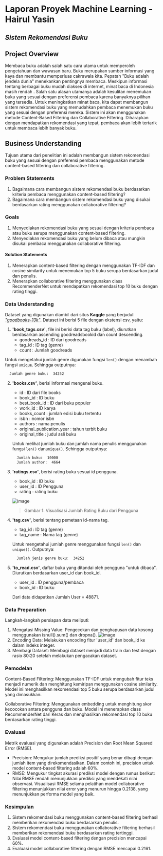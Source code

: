 # Laporan Proyek Machine Learning - Hairul Yasin

## *Sistem Rekomendasi Buku*

## Project Overview
Membaca buku adalah salah satu cara utama untuk memperoleh pengetahuan dan wawasan baru. Buku merupakan sumber informasi yang kaya dan membantu memperluas cakrawala kita. Pepatah "Buku adalah jendela dunia" menekankan pentingnya membaca. Meskipun informasi tentang berbagai buku mudah diakses di internet, minat baca di Indonesia masih rendah . Salah satu alasan utamanya adalah kesulitan menemukan buku yang sesuai dengan preferensi pembaca karena banyaknya pilihan yang tersedia.
Untuk meningkatkan minat baca, kita dapat membangun sistem rekomendasi buku yang memudahkan pembaca menemukan buku yang sesuai dengan preferensi mereka. Sistem ini akan menggunakan metode Content-Based Filtering dan Collaborative Filtering. Diharapkan dengan mendapatkan rekomendasi yang tepat, pembaca akan lebih tertarik untuk membaca lebih banyak buku.

## Business Understanding
Tujuan utama dari penelitian ini adalah membangun sistem rekomendasi buku yang sesuai dengan preferensi pembaca menggunakan metode content-based filtering dan collaborative filtering.

### Problem Statements
1. Bagaimana cara membangun sistem rekomendasi buku berdasarkan kriteria pembaca menggunakan content-based filtering?
2. Bagaimana cara membangun sistem rekomendasi buku yang disukai berdasarkan rating menggunakan collaborative filtering?

### Goals
1. Menyediakan rekomendasi buku yang sesuai dengan kriteria pembaca atau buku serupa menggunakan content-based filtering.
2. Menyediakan rekomendasi buku yang belum dibaca atau mungkin disukai pembaca menggunakan collaborative filtering.

#### Solution Statements
1. Menerapkan content-based filtering dengan menggunakan TF-IDF dan cosine similarity untuk menemukan top 5 buku serupa berdasarkan judul dan penulis.
2. Menerapkan collaborative filtering menggunakan class RecommenderNet untuk mendapatkan rekomendasi top 10 buku dengan rating tinggi.

### Data Understanding

Dataset yang digunakan diambil dari situs **Kaggle** yang berjudul [_"goodbooks-10k"_](https://www.kaggle.com/datasets/zygmunt/goodbooks-10k?select=books.csv). Dataset ini berisi 5 file dengan ekstensi csv, yaitu:
1. **'book_tags.csv'**, file ini berisi data tag buku (label), diurutkan berdasarkan ascending goodreadsbookid dan count descending.
   - goodreads_id : ID dari goodreads
   - tag_id : ID tag (genre)
   - count : Jumlah goodreads

  Untuk mengetahui jumlah genre digunakan fungsi `len()` dengan menambah fungsi `unique`. Sehingga outputnya: 
  ```sh
    Jumlah genre buku:  34252
  ```
2. **'books.csv'**, berisi informasi mengenai buku.
   - id : ID dari file books
   - book_id : ID buku
   - best_book_id : ID dari buku populer
   - work_id : ID karya
   - books_count : jumlah edisi buku tertentu
   - isbn : nomor isbn
   - authors : nama penulis
   - original_publication_year : tahun terbit buku
   - original_title : judul asli buku
   
   Untuk melihat jumlah buku dan jumlah nama penulis menggunakan fungsi `len()` dan`unique()`. Sehingga outputnya:
   ```sh
     Jumlah buku:  10000
     Jumlah author:  4664
   ```
4. **'ratings.csv'**, berisi rating buku sesuai id pengguna.
   - book_id : ID buku
   - user_id : ID Pengguna
   - rating : rating buku
   
    ![image](https://github.com/hairulysin/streamlitDashboard/assets/90087096/110e667b-14c4-45bc-8590-e6568bfdcfde)
   > Gambar 1. Visualisasi Jumlah Rating Buku dari Pengguna
5. **'tag.csv'**, berisi tentang pemetaan id-nama tag.
   - tag_id : ID tag (genre)
   - tag_name : Nama tag (genre)

   Untuk mengetahui jumlah genre menggunakan fungsi `len()` dan `unique()`. Outputnya:
    ```sh
      Jumlah jenis genre buku:  34252
    ```
6. **'to_read.csv'**, daftar buku yang ditandai oleh pengguna "untuk dibaca". Diurutkan berdasarkan user_id dan book_id.
   - user_id : ID pengguna/pembaca
   - book_id : ID buku
   
    Dari data didapatkan Jumlah User = 48871.

### Data Preparation

Langkah-langkah persiapan data meliputi:

1. Mengatasi Missing Value: Pengecekan dan penghapusan data kosong menggunakan isnull().sum() dan dropna().
   ![image](https://github.com/hairulysin/streamlitDashboard/assets/90087096/9c181be2-b78e-42a3-b505-b6781c658a5d)
3. Encoding Data: Melakukan encoding fitur 'user_id' dan book_id ke dalam indeks integer.
4. Membagi Dataset: Membagi dataset menjadi data train dan test dengan rasio 80:20 setelah melakukan pengacakan dataset.

### Pemodelan
Content-Based Filtering: Menggunakan TF-IDF untuk mengubah fitur teks menjadi numerik dan menghitung kemiripan menggunakan cosine similarity. Model ini menghasilkan rekomendasi top 5 buku serupa berdasarkan judul yang dimasukkan.

Collaborative Filtering: Menggunakan embedding untuk menghitung skor kecocokan antara pengguna dan buku. Model ini menerapkan class RecommenderNet dari Keras dan menghasilkan rekomendasi top 10 buku berdasarkan rating tinggi.

### Evaluasi
Metrik evaluasi yang digunakan adalah Precision dan Root Mean Squared Error (RMSE).

-  Precision: Mengukur jumlah prediksi positif yang benar dibagi dengan jumlah item yang direkomendasikan. Dalam contoh ini, precision untuk model content-based filtering adalah 60%.
- RMSE: Mengukur tingkat akurasi prediksi model dengan rumus berikut:
  Nilai RMSE rendah menunjukkan prediksi yang mendekati nilai observasi. Visualisasi RMSE selama pelatihan model collaborative filtering menunjukkan nilai error yang menurun hingga 0.2138, yang menunjukkan performa model yang baik.

### Kesimpulan
1. Sistem rekomendasi buku menggunakan content-based filtering berhasil memberikan rekomendasi buku berdasarkan penulis.
2. Sistem rekomendasi buku menggunakan collaborative filtering berhasil memberikan rekomendasi buku berdasarkan rating tertinggi.
3. Evaluasi model content-based filtering dengan precision mencapai 60%.
4. Evaluasi model collaborative filtering dengan RMSE mencapai 0.2161.



